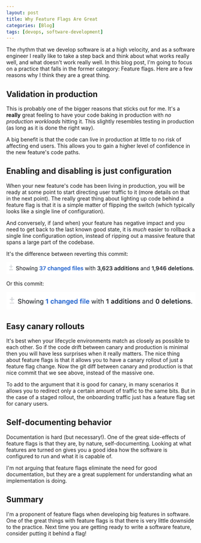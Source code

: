 ```yaml
---
layout: post
title: Why Feature Flags Are Great
categories: [Blog]
tags: [devops, software-development]
---
```


The rhythm that we develop software is at a high velocity, and as a software engineer I really like to take a step back and think about what works really well, and what doesn't work really well. In this blog post, I'm going to focus on a practice that falls in the former category: Feature flags. Here are a few reasons why I think they are a great thing.

## Validation in production

This is probably one of the bigger reasons that sticks out for me. It's a **really** great feeling to have your code baking in production with *no production workloads* hitting it. This slightly resembles testing in production (as long as it is done the right way).

A big benefit is that the code can live in production at little to no risk of affecting end users. This allows you to gain a higher level of confidence in the new feature's code paths.

## Enabling and disabling is just configuration

When your new feature's code has been living in production, you will be ready at some point to start directing user traffic to it (more details on that in the next point). The really great thing about lighting up code behind a feature flag is that it is a simple matter of flipping the switch (which typically looks like a single line of configuration).

And conversely, if (and when) your feature has negative impact and you need to get back to the last known good state, it is *much* easier to rollback a single line configuration option, instead of ripping out a massive feature that spans a large part of the codebase.

It's the difference between reverting this commit:

![Bad feature flags commit](/images/feature-flags-bad.png)

Or this commit:

![Good feature flags commit](/images/feature-flags-good.png)

## Easy canary rollouts

It's best when your lifecycle environments match as closely as possible to each other. So if the code drift between canary and production is minimal then you will have less surprises when it really matters. The nice thing about feature flags is that it allows you to have a canary rollout of just a feature flag change. Now the git diff between canary and production is that nice commit that we see above, instead of the massive one.

To add to the argument that it is good for canary, in many scenarios it allows you to redirect only a certain amount of traffic to the same bits. But in the case of a staged rollout, the onboarding traffic just has a feature flag set for canary users.

## Self-documenting behavior

Documentation is hard (but necessary!). One of the great side-effects of feature flags is that they are, by nature, self-documenting. Looking at what features are turned on gives you a good idea how the software is configured to run and what it is capable of.

I'm not arguing that feature flags eliminate the need for good documentation, but they are a great supplement for understanding what an implementation is doing.

## Summary

I'm a proponent of feature flags when developing big features in software. One of the great things with feature flags is that there is very little downside to the practice. Next time you are getting ready to write a software feature, consider putting it behind a flag!
